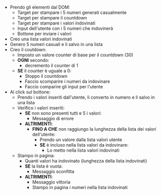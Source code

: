 - Prendo gli elementi dal DOM:
    - Target per stampare i 5 numeri generati casualmente
    - Target per stampare il countdown
    - Target per stampare i valori indovinati
    - Input dell'utente con i 5 numeri che indovinerà
    - Bottone per inviare i valori
- Creo una lista valori indovinati
- Genero 5 numeri casuali e li salvo in una lista
- Creo il coutdown:
    - Imposto un valore counter di base per il countdown (30)
    - **OGNI** secondo:
        - decremento il counter di 1
    - **SE** il counter è uguale a 0:
        - Stoppo il countdown
        - Faccio scomparire i numeri da indovinare
        - Faccio comparire gli input per l'utente
- Al click sul bottone:
    - Prendo i valori inseriti dall'utente, li converto in numero e li salvo in una lista
    - Verifico i valori inseriti:
        - **SE** non sono presenti tutti e 5 i valori:
            - Messaggio di errore
        - **ALTRIMENTI**:
            - **FINO A CHE** non raggiungo la lunghezza della lista dei valori dell'utente:
                - Prendo un valore dalla lista valori utente
                - **SE** è incluso nella lista valori da indovinare:
                    - Lo metto nella lista valori indovinati
    - Stampo in pagina:
        - Quanti valori ha indovinato (lunghezza della lista indovinati)
        - **SE** la lista è vuota:
            - Messaggio sconfitta
        - **ALTRIMENTI**:
            - Messaggio vittoria
            - Stampo in pagina i numeri nella lista indovinati